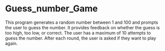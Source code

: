# Guess_number_Game
This program generates a random number between 1 and 100 and prompts the user to guess the number. It provides feedback on whether the guess is too high, too low, or correct. The user has a maximum of 10 attempts to guess the number. After each round, the user is asked if they want to play again.
